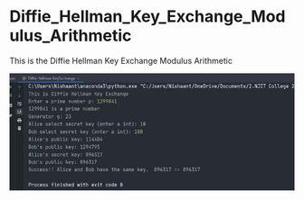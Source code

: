 # Diffie_Hellman_Key_Exchange_Modulus_Arithmetic
This is the Diffie Hellman Key Exchange Modulus Arithmetic

![alt text](https://github.com/Nishaant215/Diffie_Hellman_Key_Exchange_Modulus_Arithmetic/blob/main/Diffie%20Hellman%20Key%20Exchange.jpg)
